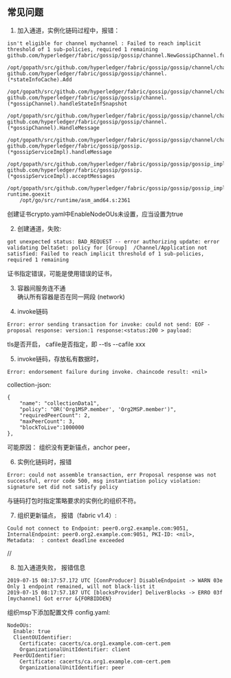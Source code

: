 ## 常见问题 

1. 加入通道，实例化链码过程中，报错：
```
isn't eligible for channel mychannel : Failed to reach implicit threshold of 1 sub-policies, required 1 remaining
github.com/hyperledger/fabric/gossip/gossip/channel.NewGossipChannel.func5
	/opt/gopath/src/github.com/hyperledger/fabric/gossip/gossip/channel/channel.go:249
github.com/hyperledger/fabric/gossip/gossip/channel.(*stateInfoCache).Add
	/opt/gopath/src/github.com/hyperledger/fabric/gossip/gossip/channel/channel.go:932
github.com/hyperledger/fabric/gossip/gossip/channel.(*gossipChannel).handleStateInfSnapshot
	/opt/gopath/src/github.com/hyperledger/fabric/gossip/gossip/channel/channel.go:692
github.com/hyperledger/fabric/gossip/gossip/channel.(*gossipChannel).HandleMessage
	/opt/gopath/src/github.com/hyperledger/fabric/gossip/gossip/channel/channel.go:548
github.com/hyperledger/fabric/gossip/gossip.(*gossipServiceImpl).handleMessage
	/opt/gopath/src/github.com/hyperledger/fabric/gossip/gossip/gossip_impl.go:377
github.com/hyperledger/fabric/gossip/gossip.(*gossipServiceImpl).acceptMessages
	/opt/gopath/src/github.com/hyperledger/fabric/gossip/gossip/gossip_impl.go:331
runtime.goexit
	/opt/go/src/runtime/asm_amd64.s:2361
```
创建证书crypto.yaml中EnableNodeOUs未设置，应当设置为true

2. 创建通道，失败:
```
got unexpected status: BAD_REQUEST -- error authorizing update: error validating DeltaSet: policy for [Group]  /Channel/Application not satisfied: Failed to reach implicit threshold of 1 sub-policies, required 1 remaining
```
证书指定错误，可能是使用错误的证书，

3. 容器间服务连不通<br>
确认所有容器是否在同一网段 (network)

4. invoke链码
```
Error: error sending transaction for invoke: could not send: EOF - proposal response: version:1 response:<status:200 > payload:
```
tls是否开启， cafile是否指定，即 --tls --cafile xxx

5. invoke链码，存放私有数据时，
```
Error: endorsement failure during invoke. chaincode result: <nil>
```
collection-json:
```
{
    "name": "collectionData1",
    "policy": "OR('Org1MSP.member', 'Org2MSP.member')",
    "requiredPeerCount": 2,
    "maxPeerCount": 3,
    "blockToLive":1000000
},
```
可能原因： 组织没有更新锚点，anchor peer，

6. 实例化链码时，报错
```
Error: could not assemble transaction, err Proposal response was not successful, error code 500, msg instantiation policy violation: signature set did not satisfy policy
```
与链码打包时指定策略要求的实例化的组织不符。

7. 组织更新锚点， 报错（fabric v1.4）:
```
Could not connect to Endpoint: peer0.org2.example.com:9051, InternalEndpoint: peer0.org2.example.com:9051, PKI-ID: <nil>, Metadata:  : context deadline exceeded
```
//

8. 加入通道失败， 报错信息
```
2019-07-15 08:17:57.172 UTC [ConnProducer] DisableEndpoint -> WARN 03e Only 1 endpoint remained, will not black-list it
2019-07-15 08:17:57.187 UTC [blocksProvider] DeliverBlocks -> ERRO 03f [mychannel] Got error &{FORBIDDEN}
```
组织msp下添加配置文件 config.yaml: 
```
NodeOUs:
  Enable: true
  ClientOUIdentifier:
    Certificate: cacerts/ca.org1.example.com-cert.pem
    OrganizationalUnitIdentifier: client
  PeerOUIdentifier:
    Certificate: cacerts/ca.org1.example.com-cert.pem
    OrganizationalUnitIdentifier: peer
```